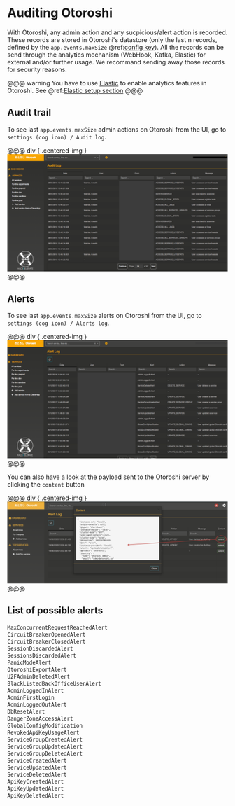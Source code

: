 # Auditing Otoroshi

With Otoroshi, any admin action and any sucpicious/alert action is recorded. These records are stored in Otoroshi's datastore (only the last n records, defined by the `app.events.maxSize` @ref:[config key](../firstrun/configfile.md)). All the records can be send through the analytics mechanism (WebHook, Kafka, Elastic) for external and/or further usage. We recommand sending away those records for security reasons.

@@@ warning
You have to use [Elastic](https://www.elastic.co) to enable analytics features in Otoroshi. See @ref:[Elastic setup section](../integrations/analytics.md)
@@@

## Audit trail

To see last `app.events.maxSize` admin actions on Otoroshi from the UI, go to `settings (cog icon) / Audit log`.

@@@ div { .centered-img }
<img src="../img/audit-log.png" />
@@@

## Alerts
<!-- FIXME: if dataexporters "ALERTS" not set, it can't works: explain that -->
To see last `app.events.maxSize` alerts on Otoroshi from the UI, go to `settings (cog icon) / Alerts log`.

@@@ div { .centered-img }
<img src="../img/alerts-log.png" />
@@@

You can also have a look at the payload sent to the Otoroshi server by clicking the `content` button

@@@ div { .centered-img }
<img src="../img/alerts-log-content.png" />
@@@

## List of possible alerts

```
MaxConcurrentRequestReachedAlert
CircuitBreakerOpenedAlert
CircuitBreakerClosedAlert
SessionDiscardedAlert
SessionsDiscardedAlert
PanicModeAlert
OtoroshiExportAlert
U2FAdminDeletedAlert
BlackListedBackOfficeUserAlert
AdminLoggedInAlert
AdminFirstLogin
AdminLoggedOutAlert
DbResetAlert
DangerZoneAccessAlert
GlobalConfigModification
RevokedApiKeyUsageAlert
ServiceGroupCreatedAlert
ServiceGroupUpdatedAlert
ServiceGroupDeletedAlert
ServiceCreatedAlert
ServiceUpdatedAlert
ServiceDeletedAlert
ApiKeyCreatedAlert
ApiKeyUpdatedAlert
ApiKeyDeletedAlert
```
